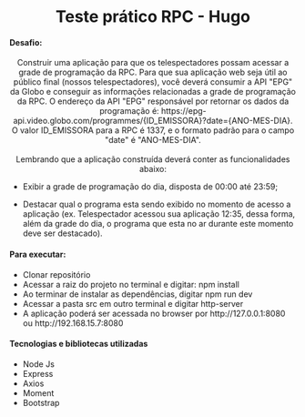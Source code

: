 <h1 align="center">Teste prático RPC - Hugo</h1>
<h4>Desafio:</h4>
<p align="center">Construir uma aplicação para que os telespectadores possam acessar a grade de programação da RPC. Para que sua aplicação web seja útil ao público final (nossos telespectadores), você deverá consumir a API "EPG" da Globo e conseguir as informações relacionadas a grade de programação da RPC. O endereço da API "EPG" responsável por retornar os dados da programação é: https://epg-api.video.globo.com/programmes/{ID_EMISSORA}?date={ANO-MES-DIA}. O valor ID_EMISSORA para a RPC é 1337, e o formato padrão para o campo "date" é "ANO-MES-DIA".
<br><br>Lembrando que a aplicação construída deverá conter as funcionalidades abaixo:

- Exibir a grade de programação do dia, disposta de 00:00 até 23:59;

- Destacar qual o programa esta sendo exibido no momento de acesso a aplicação (ex. Telespectador acessou sua aplicação 12:35, dessa forma, além da grade do dia, o programa que esta no ar durante este momento deve ser destacado).


</p>

<h4>Para executar:</h4>
<p align="center">
<ul>
 <li>Clonar repositório</li>
 <li>Acessar a raiz do projeto no terminal e digitar: npm install</li>
 <li>Ao terminar de instalar as dependências, digitar npm run dev</li>
 <li>Acessar a pasta src em outro terminal e digitar http-server</li>
 <li>A aplicação poderá ser acessada no browser por http://127.0.0.1:8080 ou http://192.168.15.7:8080</li>
</ul>
</p>

<h4>Tecnologias e bibliotecas utilizadas</h4>
<ul>
<li>Node Js</li>
<li>Express</li>
<li>Axios</li>
<li>Moment</li>
<li>Bootstrap</li>
</ul>